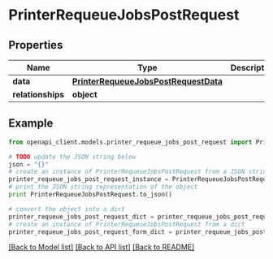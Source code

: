# PrinterRequeueJobsPostRequest


## Properties
Name | Type | Description | Notes
------------ | ------------- | ------------- | -------------
**data** | [**PrinterRequeueJobsPostRequestData**](PrinterRequeueJobsPostRequestData.md) |  | [optional] 
**relationships** | **object** |  | [optional] 

## Example

```python
from openapi_client.models.printer_requeue_jobs_post_request import PrinterRequeueJobsPostRequest

# TODO update the JSON string below
json = "{}"
# create an instance of PrinterRequeueJobsPostRequest from a JSON string
printer_requeue_jobs_post_request_instance = PrinterRequeueJobsPostRequest.from_json(json)
# print the JSON string representation of the object
print PrinterRequeueJobsPostRequest.to_json()

# convert the object into a dict
printer_requeue_jobs_post_request_dict = printer_requeue_jobs_post_request_instance.to_dict()
# create an instance of PrinterRequeueJobsPostRequest from a dict
printer_requeue_jobs_post_request_form_dict = printer_requeue_jobs_post_request.from_dict(printer_requeue_jobs_post_request_dict)
```
[[Back to Model list]](../README.md#documentation-for-models) [[Back to API list]](../README.md#documentation-for-api-endpoints) [[Back to README]](../README.md)


